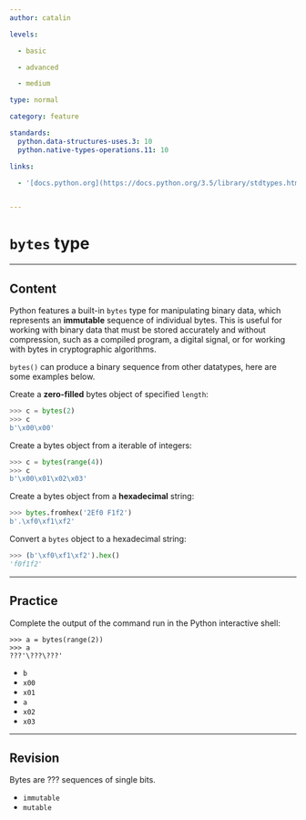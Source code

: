 ```yaml
---
author: catalin

levels:

  - basic

  - advanced

  - medium

type: normal

category: feature

standards:
  python.data-structures-uses.3: 10
  python.native-types-operations.11: 10

links:

  - '[docs.python.org](https://docs.python.org/3.5/library/stdtypes.html#bytes){website}'


---
```


# `bytes` type

---
## Content

Python features a built-in `bytes` type for manipulating binary data, which represents an **immutable** sequence of individual bytes. This is useful for working with binary data that must be stored accurately and without compression, such as a compiled program, a digital signal, or for working with bytes in cryptographic algorithms.


`bytes()` can produce a binary sequence from other datatypes, here are some examples below.

Create a **zero-filled** bytes object of specified `length`:
```python
>>> c = bytes(2)
>>> c
b'\x00\x00'
```

Create a bytes object from a iterable of integers:
```python
>>> c = bytes(range(4))
>>> c
b'\x00\x01\x02\x03'
```

Create a bytes object from a **hexadecimal** string:
```python
>>> bytes.fromhex('2Ef0 F1f2')
b'.\xf0\xf1\xf2'

```

Convert a `bytes` object to a hexadecimal string:
```python
>>> (b'\xf0\xf1\xf2').hex()
'f0f1f2'
```

---
## Practice

Complete the output of the command run in the Python interactive shell:
```
>>> a = bytes(range(2))
>>> a
???'\???\???'
```


* `b`
* `x00`
* `x01`
* `a`
* `x02`   
* `x03`

---
## Revision

Bytes are ??? sequences of single bits.


* `immutable`
* `mutable`
 
